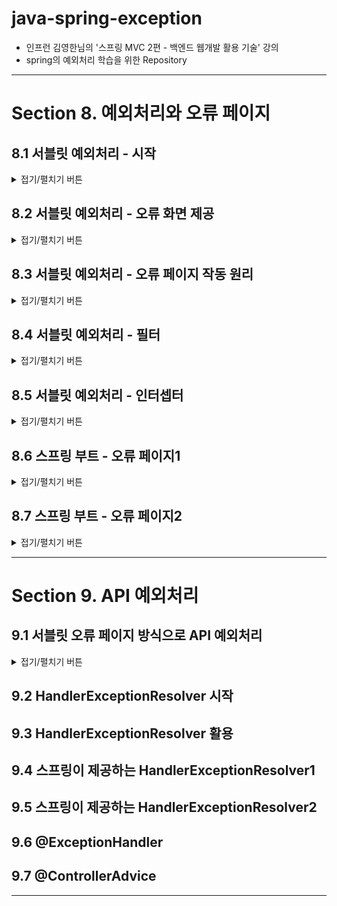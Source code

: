 
# java-spring-exception

- 인프런 김영한님의 '스프링 MVC 2편 - 백엔드 웹개발 활용 기술' 강의
- spring의 예외처리 학습을 위한 Repository

---

# Section 8. 예외처리와 오류 페이지

## 8.1 서블릿 예외처리 - 시작

<details>
<summary>접기/펼치기 버튼</summary>
<div markdown="1">

### 준비
```properties
server.error.whitelabel.enabled=false
```
- application.properties : 스프링이 제공하는 기본 예외 페이지 끄기

### 순수 java의 예외 전파
- 어떤 메서드에서 예외가 발생했을 경우, CallStack에서 상위 StackFrame의 메서드로 예외 전파
- 스레드의 최상위 메서드에서 예외가 던져지면, 예외 정보를 남기고 스레드 종료
- 참고 : 서블릿은 요청당 스레드.

### 서블릿에서의 예외 전파
```
WAS(여기까지 전파) <- 필터 <- 서블릿 <- 인터셉터 <- 컨트롤러(예외 발생)
```
- 결국은 Tomcat과 같은 WAS까지 예외가 전파됨
- 서블릿 컨테이너가 제공하는 기본 오류 화면이 보임

### 예외 throw
```java
@Slf4j
@Controller
public class ServletExController {

    @GetMapping("/error-ex")
    public void errorEx() {
        throw new RuntimeException("예외 발생!");
    }
}
```
```
Http Status 500 - Internal Server Error
```
- 컨트롤러에서 Exception이 던져져서 WAS까지 도달하면, 서버 내부에서 처리할 수 없는 예외가 발생한 것으로 간주하고, HTTP 상태코드 500을 반환

### 등록되지 않은 페이지 접근
```
HTTP Status 404 - Not Found
```
- 톰캣이 기본적으로 제공하는 404 오류 화면 제공

### response.sendError
```
WAS(snedError 호출 기록 확인) <- 필터 <- 서블릿 <- 인터셉터 <- 컨트롤러(response.sendError)
```
- `HttpServletResponse`의 sendError 메서드를 사용
  - response.sendError(상태코드)
  - response.sendError(상태코드, 오류 메시지)
- response.sendError을 호출하면, response 내부에 예외가 발생했다는 상태를 저장
- 서블릿 컨테이너는 응답 전에 response에 sendError()가 호출되었는지 확인, 호출되었을 경우 오류 코드에 맞추어 기본 오류 페이지를 보여줌

### 정리
- 별다른 처리를 하지 않을 경우 컨트롤러에서 발생한 예외는 WAS까지 전파
- 별다른 예외 페이지를 설정하지 않을 경우 톰캣에서 제공하는 기본 예외페이지가 띄워짐
- 하지만 기본 예외페이지는 사용자가 보기에 불편하므로 별도로 의미 있는 오류 화면을 제공할 필요성이 있다.

</div>
</details>

## 8.2 서블릿 예외처리 - 오류 화면 제공
<details>
<summary>접기/펼치기 버튼</summary>
<div markdown="1">

### 서블릿 오류 페이지 등록 
```java
@Component
public class WebServerCustomizer implements WebServerFactoryCustomizer<ConfigurableWebServerFactory> {

    @Override
    public void customize(ConfigurableWebServerFactory factory) {
        ErrorPage errorPage404 = new ErrorPage(HttpStatus.NOT_FOUND, "/error-page/404");
        ErrorPage errorPage500 = new ErrorPage(HttpStatus.INTERNAL_SERVER_ERROR, "/error-page/500");
        ErrorPage errorPageRunTimeEx = new ErrorPage(RuntimeException.class, "/error-page/500");

        factory.addErrorPages(errorPage404, errorPage500, errorPageRunTimeEx);
    }
}
```
- 특정 상태코드의 예외페이지 등록
- 특정 예외 및 그 하위 타입의 예외페이지 등록

### 오류를 처리할 컨트롤러 등록
```java
@Slf4j
@Controller
public class ErrorPageController {

    @RequestMapping("/error-page/404")
    public String errorPage404(HttpServletRequest request, HttpServletResponse response) {
        log.info("errorPage 404");
        return "error-page/404";
    }

    @RequestMapping("/error-page/500")
    public String errorPage500(HttpServletRequest request, HttpServletResponse response) {
        log.info("errorPage 500");
        return "error-page/500";
    }
}
```
- 오류가 발생했을 때 처리할 컨트롤러 및 화면이 필요함

</div>
</details>

## 8.3 서블릿 예외처리 - 오류 페이지 작동 원리

<details>
<summary>접기/펼치기 버튼</summary>
<div markdown="1">

### 8.3.1 예외 발생 흐름

서블릿은 다음 상황일 때 설정된 오류 페이지를 찾는다.
   - 발생된 Exception이 서블릿 밖으로 전파 될 때
   - 또는 sendError가 호출되었을 때

#### 예외 전파
```
WAS(여기까지 전파) <- 필터 <- 서블릿 <- 인터셉터 <- 컨트롤러(예외 발생)
```
#### sendError 감지
```
WAS(sendError 호출 기록 확인) <- 필터 <- 서블릿 <- 인터셉터 <- 컨트롤러(sendError)
```

### 8.3.2 오류페이지 확인 및 내부 재요청
- 서블릿은 예외를 감지하면 해당 예외를 처리하는 오류 페이지 정보를 확인한다. 
- 오류페이지를 출력하기 위해 지정된 페이지를 다시 요청한다.
  - 오류 페이지 경로로 요청하기까지, 필터, 서블릿, 인터셉터, 컨트롤러를 다시 호출됨

#### 오류 페이지 요청 흐름
```
WAS("/error-page/500" 내부 재요청) -> 필터 -> 서블릿 -> 인터셉터 -> 컨트롤러("/error-page/500/") -> View
```

### 8.3.3 오류 정보 추가
- WAS는 오류 페이지를 다시 요청하는 것만 하는 것이 아니라, 오류 정보를 request의 attribute에 추가해서 넘겨줌
- 오류페이지에서 전달된 오류 정보를 사용할 수 있다.

#### request.attribute에 서버가 담아준 정보
- `javax.servlet.error.exception` : 예외
- `javax.servlet.error.exception_type` : 예외 타입
- `javax.servlet.error.message` : 오류 메시지
- `javax.servlet.error.request_uri` : 클라이언트 요청 URI
- `javax.servlet.error.servlet_name` : 오류가 발생한 서블릿 이름
- `javax.servlet.error.status_code` : HTTP 상태 코드

</div>
</details>

## 8.4 서블릿 예외처리 - 필터
<details>
<summary>접기/펼치기 버튼</summary>
<div markdown="1">

### 8.4.1 DispatcherType
```java
public enum DispatcherType {
    FORWARD,
    INCLUDE,
    REQUEST,
    ASYNC,
    ERROR
}
```
- 예외가 발생하거나 sendError되면 다시 예외페이지로 필터-서블릿-인터셉터-컨트롤러로 재요청 발생
- 근데 로그인 같은 로직을 다시 필터를 적용하긴 배우 불필요함
- 이런 것들을 구분하기 위해서 서블릿에서는 DispatcherType을 정의함
  - REQUEST : 클라이언트 요청
  - ERROR : 오류 요청
  - FORWARD : 서블릿에서 다른 서블릿이나 JSP를 호출할 때
    - `requestDispatcher.forward(request, response)`
  - INCLUDE : 서블릿에서 다른 서블릿이나 JSP 결과 포함
    - `requestDispatcher.include(request, response)`
  - ASYNC : 서블릿 비동기 호출

### 8.4.2 DispatcherType과 필터
```java
    @Override
    public void doFilter(ServletRequest request, ServletResponse response, FilterChain chain) throws IOException, ServletException {
        HttpServletRequest httpRequest = (HttpServletRequest) request;
        String requestURI = httpRequest.getRequestURI();

        String uuid = UUID.randomUUID().toString();

        try {
            log.info("REQUEST [{}][{}][{}]", uuid, request.getDispatcherType(), requestURI);
            chain.doFilter(request, response);
        } catch (Exception e) {
            log.info("exception! {}", e.getMessage());
            throw e;
        } finally {
            log.info("RESPONSE [{}][{}][{}]", uuid, request.getDispatcherType(), requestURI);
        }
    }
```
```java

@Configuration
public class WebConfig implements WebMvcConfigurer {

    @Bean
    public FilterRegistrationBean logFilter() {
        FilterRegistrationBean<Filter> filterFilterRegistrationBean = new FilterRegistrationBean<>();
        filterFilterRegistrationBean.setFilter(new LogFilter());
        filterFilterRegistrationBean.setOrder(1);
        filterFilterRegistrationBean.addUrlPatterns("/*");
        filterFilterRegistrationBean.setDispatcherTypes(DispatcherType.REQUEST, DispatcherType.ERROR);
        return filterFilterRegistrationBean;
    }
}

```
- FilterRegistrationBean에 setDispatcherTypes(...)에 필터링을 적용하고 싶은 DispatcherType을 지정할 수 있음
  - 기본값 : `DispatcherType.REQUEST` 만
    - 기본값이 REQUEST로 되어있기 때문에, 재요청 시 다시 필터를 거치지 않음
  - 만약 Request, Error만 적용하고 싶으면 REQUEST, ERROR을 지정
```
2022-05-18 17:48:49.323  INFO 4912 --- [nio-8080-exec-6] hello.exception.filter.LogFilter         : REQUEST [17b39eb2-4b68-404c-98f3-05d884daee42][REQUEST][/error-ex]
2022-05-18 17:48:49.324  INFO 4912 --- [nio-8080-exec-6] hello.exception.filter.LogFilter         : exception! Request processing failed; nested exception is java.lang.RuntimeException: 예외 발생!
2022-05-18 17:48:49.324  INFO 4912 --- [nio-8080-exec-6] hello.exception.filter.LogFilter         : RESPONSE [17b39eb2-4b68-404c-98f3-05d884daee42][REQUEST][/error-ex]
2022-05-18 17:48:49.324 ERROR 4912 --- [nio-8080-exec-6] o.a.c.c.C.[.[.[/].[dispatcherServlet]    : Servlet.service() for servlet [dispatcherServlet] in context with path [] threw exception [Request processing failed; nested exception is java.lang.RuntimeException: 예외 발생!] with root cause

java.lang.RuntimeException: 예외 발생!
// 중략

// 재요청
2022-05-18 17:48:49.325  INFO 4912 --- [nio-8080-exec-6] hello.exception.filter.LogFilter         : REQUEST [407961e5-1b01-4b54-93fa-24dd336f79dc][ERROR][/error-page/500]
2022-05-18 17:48:49.326  INFO 4912 --- [nio-8080-exec-6] h.exception.servlet.ErrorPageController  : errorPage 500
2022-05-18 17:48:49.327  INFO 4912 --- [nio-8080-exec-6] h.exception.servlet.ErrorPageController  : ERROR_EXCEPTION: ex=

java.lang.RuntimeException: 예외 발생!
// 중략

2022-05-18 17:48:49.327  INFO 4912 --- [nio-8080-exec-6] h.exception.servlet.ErrorPageController  : ERROR_EXCEPTION_TYPE: class java.lang.RuntimeException
2022-05-18 17:48:49.327  INFO 4912 --- [nio-8080-exec-6] h.exception.servlet.ErrorPageController  : ERROR_MESSAGE: Request processing failed; nested exception is java.lang.RuntimeException: 예외 발생!
2022-05-18 17:48:49.327  INFO 4912 --- [nio-8080-exec-6] h.exception.servlet.ErrorPageController  : ERROR_REQUEST_URI: /error-ex
2022-05-18 17:48:49.327  INFO 4912 --- [nio-8080-exec-6] h.exception.servlet.ErrorPageController  : ERROR_SERVLET_NAME: dispatcherServlet
2022-05-18 17:48:49.327  INFO 4912 --- [nio-8080-exec-6] h.exception.servlet.ErrorPageController  : ERROR_STATUS_CODE: 500
2022-05-18 17:48:49.327  INFO 4912 --- [nio-8080-exec-6] h.exception.servlet.ErrorPageController  : dispatcherType = ERROR
2022-05-18 17:48:49.329  INFO 4912 --- [nio-8080-exec-6] hello.exception.filter.LogFilter         : RESPONSE [407961e5-1b01-4b54-93fa-24dd336f79dc][ERROR][/error-page/500]
```
- 실제로 setDispatcherType로 REQUEST, ERROR를 등록해두면 오류로 인한 재요청 시에도 다시 필터를 거치게 됨

</div>
</details>

## 8.5 서블릿 예외처리 - 인터셉터
<details>
<summary>접기/펼치기 버튼</summary>
<div markdown="1">

### 8.5.1 인터셉터에서의 중복호출 제거
```java
@Configuration
public class WebConfig implements WebMvcConfigurer {

    @Override
    public void addInterceptors(InterceptorRegistry registry) {
        registry.addInterceptor(new LogInterceptor())
                .order(1)
                .addPathPatterns("/**")
                .excludePathPatterns(
                        "/css/**", "/*.ico",
                        "/error", "/error-page/**" // 에러 페이지 경로
                );
    }
}
```
- 인터셉터는 특정 DispatcherType에 대한 필터링 기능을 제공하지 않음
- 대신, 적용하지 않을 url 조건을 추가하여 에러페이지로의 내부 재요청에 대해서는 인터셉터를 적용하지 않는 식으로 처리 가능

### 8.5.2 정상 호출 및 오류발생 시 오류 페이지 요청 흐름
#### 정상호출 
```
WAS -> 필터 -> 서블릿 -> 인터셉터 -> 컨트롤러 -> View
```
#### 오류 발생, 내부 재요청의 흐름
```
WAS(전파) <-필터 <- 서블릿 <- 인터셉터 <- 컨트롤러
WAS -> 필터 -> 서블릿 -> 인터셉터(x) -> 컨트롤러 -> View
```
1. 요청, 컨트롤러에서 예외 발생
   - WAS -> 필터 -> 서블릿 -> 인터셉터 -> 컨트롤러(예외 발생)

2. 예외 전파
   - WAS(전파) <-필터 <- 서블릿 <- 인터셉터 <- 컨트롤러

3. 내부 재요청
   - WAS : 오류 확인, 에러페이지 내부 재요청

4. 필터/인터셉터에서 중복 호출 제거, View 반환
   - 필터 : DispatcherType으로 중복 요청 제거
   - 인터셉터 : 오류페이지 url을 제외하여 인터셉터 적용 
     - WAS -> 필터 -> 서블릿 -> 인터셉터(x) -> 컨트롤러 -> View

</div>
</details>

## 8.6 스프링 부트 - 오류 페이지1
<details>
<summary>접기/펼치기 버튼</summary>
<div markdown="1">

### 8.6.1 기존 예외 처리 페이지 등록 방식
- WebServerCustomizer 생성, 예외 종류에 따라서 ErrorPage 등록
- 예외처리용 컨트롤러 ErrorPageController를 생성

### 8.6.2 스프링 부트에서 지원하는 예외 처리 페이지 추가 기능
- ErrorPage 자동 등록 : `/error`로 기본 오류 페이지 설정
  - `new ErrorPage("/error")`,  상태코드와 예외를 설정하지 않으면 기본 오류 페이지를 설정
  - 서블릿 밖으로 예외가 발생하거나, `response.sendError`가 호출되면 모든 오류는 `/error`를 호출
  - 참고) `ErrorMvcAutoConfiguration`이라는 클래스가 오류 페이지를 자동으로 등록
- `BasicErrorController`라는 스프링 컨트롤러를 자동으로 등록
  - ErrorPage에서 등록한 `/error`를 매핑해서 처리하는 컨트롤러
- 별다른 오류 페이지를 등록하지 않았다면, 스프링은 기본적으로 오류 페이지로 `/error`을 호출한다.

### 8.6.3 개발자는 오류 페이지만 등록
- BasicErrorController는 기본적인 로직이 모두 개발되어 있다.
- 오류 페이지 화면만 `BasicErrorController`가 제공하는 룰과 우선순위에 따라 등록하면 됨.
- 정적 HTML이면 정적 리소스(`/static/error/...`)에, 동적 HTML이면 (`/templates/error/...`)에 오류 페이지 파일을 넣어두기

### 8.6.4 뷰 선택 우선순위
해당 경로 위치에 HTTP 상태 코드 이름의 뷰 파일을 넣어서 처리하면 됨. (예외는 500으로 처리된다.) 우선순위는 다음과 같으며, 5xx보다는 500과 같은 구체적인 것이 덜 구체적인 것보다 우선순위가 높다.

1. 뷰 템플릿
   - `resources/templates/error/500.html`
   - `resources/templates/error/5xx.html`
   - ...

2. 정적 리소스(static, public)
   - `resources/static/error/400.html`
   - `resources/static/error/404.html`
   - `resources/static/error/4xx.html`
   - ...

3. 적용 대상이 없을 때 뷰 이름(error)
   - `resources/templates/error.html`

</div>
</details>

## 8.7 스프링 부트 - 오류 페이지2
<details>
<summary>접기/펼치기 버튼</summary>
<div markdown="1">

### 8.7.1 BasicErrorController가 제공하는 기본 정보들
```
* timestamp: Fri Feb 05 00:00:00 KST 2021
* status: 400
* error: Bad Request
* exception: org.springframework.validation.BindException
* trace: 예외 trace
* message: Validation failed for object='data'. Error count: 1
* errors: Errors(BindingResult)
* path: 클라이언트 요청 경로 (`/hello`)
```
- BasicController는 기본적으로 위의 정보를 model에 담아서 view에 전달.
- 뷰 템플릿은 이 값을 활용해서 출력할 수 있다.
- 하지만 오류관련 내부 정보를 고객에게 노출하는 것은 보안상 문제, 고객측 혼란을 야기시킬 수 있음.
- 후술할 설정으로 어느 정도를 model에 포함할 지 여부를 선택할 수 있다.

### 8.7.2 스프링부트 오류 관련 옵션
application.properties에 다음을 등록해서 사용하면 된다.

#### 오류 컨트롤러에서 오류 정보를 model에 포함할 지 여부
```properties
# 기본값들
server.error.include-exception=false
server.error.include-message=never
server.error.include-stacktrace=never
server.error.include-binding-errors=never
```
- true/false로 조절하는 옵션
  - `server.error.include-exception=false` : exception 포함 여부
- never(사용하지 않음)/always(항상)/on_param(파라미터가 있을 때)으로 조절하는 옵션. 보통 never가 기본값
  - `server.error.include-message=never` : 메시지 포함 여부
  - `server.error.include-stacktrace=never` : trace 포함 여부
  - `server.error.include-binding-errors=never` : errors 포함 여부
- on_param 옵션은 http 요청 시 파라미터에 추가하면 적용됨
  - 예) `?messaga=&error&trace=`

#### whitelabel 오류페이지, 기본 글로벌 오류페이지 경로
```properties
# 오류처리 화면을 찾지 못 했을 경우 스프링 whitelabel 오류 페이지 적용 옵션 (기본 true)
server.error.whitelabel.enabled=false

# 오류 페이지 경로, 스프링이 자동 등록하는 서블릿 글로벌 오류 페이지 경로, BasicErrorController 오류 컨트롤러 경로에 함께 사용
server.error.path=/error
```

### 8.7.3 확장 포인트
- 예외 공통처리 컨트롤러의 기능 변경
  - ErrorController 인터페이스를 상속 받아 구현하거나
  - BasicErrorController를 상속받아서 기능 추가하기

</div>
</details>

---

# Section 9. API 예외처리

## 9.1 서블릿 오류 페이지 방식으로 API 예외처리
<details>
<summary>접기/펼치기 버튼</summary>
<div markdown="1">

```java
@RequestMapping(value = "/error-page/500", produces = MediaType.APPLICATION_JSON_VALUE)
public ResponseEntity<Map<String, Object>> errorPage500Api
        (HttpServletRequest request, HttpServletResponse response) {
    log.info("API errorPage 500");

    Map<String, Object> result = new HashMap<>();
    Exception ex = (Exception) request.getAttribute(ERROR_EXCEPTION);
    result.put("status", request.getAttribute(ERROR_STATUS_CODE));
    result.put("message", ex.getMessage());

    Integer statusCode = (Integer) request.getAttribute(ERROR_STATUS_CODE);
    return new ResponseEntity<>(result, HttpStatus.valueOf(statusCode));
}
```
```json
{
    "message": "잘못된 사용자",
    "status": 500
}
```
- 예외가 발생하면 WAS까지 전파되고, WAS는 내부적으로 예외 페이지로 재요청
- Accept가 `application/json`인 경우에 한하여 json으로 응답하도록 하기
  - Accept가 `*/*`인 경우 에러페이지로 등록한 html이 응답됨.
- ResponseEntity에 전달할 예외 api를 담아 반환.
  - 넘겨줄 Http Body 데이터
  - 넘겨줄 상태코드

</div>
</details>

## 9.2 HandlerExceptionResolver 시작

## 9.3 HandlerExceptionResolver 활용

## 9.4 스프링이 제공하는 HandlerExceptionResolver1

## 9.5 스프링이 제공하는 HandlerExceptionResolver2

## 9.6 @ExceptionHandler

## 9.7 @ControllerAdvice

---
